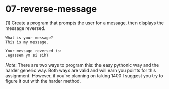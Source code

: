 # 07-reverse-message

(1) Create a program that prompts the user for a message, then displays the message reversed.
```
What is your message?
This is my message.

Your message reversed is:
.egassem ym si sihT
```
*Note*: There are two ways to program this: the easy pythonic way and the harder generic way. Both ways are valid and will earn you points for this assignment. However, if you're planning on taking 1400 I suggest you try to figure it out with the harder method.